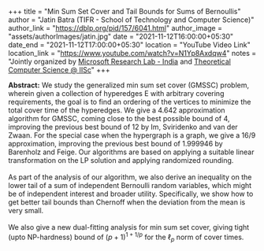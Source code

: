 +++
title = "Min Sum Set Cover and Tail Bounds for Sums of Bernoullis"
author = "Jatin Batra (TIFR - School of Technology and Computer Science)"
author_link = "https://dblp.org/pid/157/6041.html"
author_image = "assets/authorImages/jatin.jpg"
date = "2021-11-12T16:00:00+05:30"
date_end = "2021-11-12T17:00:00+05:30"
location = "YouTube Video Link"
location_link = "https://www.youtube.com/watch?v=N1Yp8Axdqw4"
notes = "Jointly organized by <a href = "https://www.microsoft.com/en-us/research/lab/microsoft-research-india/" target= "_blank">Microsoft Research Lab - India</a> and <a href='https://www.csa.iisc.ac.in/theoretical-computer-science/' target= "_blank">Theoretical Computer Science @ IISc</a>"
+++

<b>Abstract:</b>
We study the generalized min sum set cover (GMSSC) problem, wherein given a collection of hyperedges E with arbitrary
covering requirements, the goal is to find an ordering of the vertices to minimize the total cover time of the
hyperedges. We give a 4.642 approximation algorithm for GMSSC, coming close to the best possible bound of 4,
improving the previous best bound of 12 by Im, Sviridenko and van der Zwaan. For the special case when the hypergraph
is a graph, we give a 16/9 approximation, improving the previous best bound of 1.999946 by Barenholz and Feige. Our
algorithms are based on applying a suitable linear transformation on the LP solution and applying randomized rounding.
<br><br>
As part of the analysis of our algorithm, we also derive an inequality on the lower tail of a sum of independent
Bernoulli random variables, which might be of independent interest and broader utility. Specifically, we show how
to get better tail bounds than Chernoff when the deviation from the mean is very small.
<br><br>
We also give a new dual-fitting analysis for min sum set cover, giving tight (upto NP-hardness) bound of
$(p+1)^{1+1/p}$ for the $\ell_p$ norm of cover times.